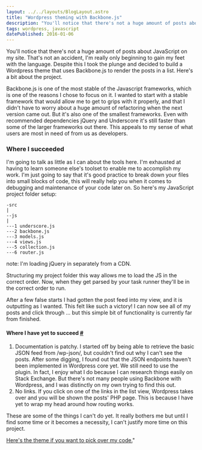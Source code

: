 ```yaml
---
layout: ../../layouts/BlogLayout.astro
title: "Wordpress theming with Backbone.js"
description: "You'll notice that there's not a huge amount of posts about JavaScript on my site. That's not an accident, I'm really only beginning to gain my feet with the language. Despite this I took the plunge and decided to build a Wordpress theme that uses Backbone.js to render the posts in a list. Here's a bit about the project."
tags: wordpress, javascript
datePublished: 2016-01-06
---
```


You'll notice that there's not a huge amount of posts about JavaScript on my site. That's not an accident, I'm really only beginning to gain my feet with the language. Despite this I took the plunge and decided to build a Wordpress theme that uses Backbone.js to render the posts in a list. Here's a bit about the project.

Backbone.js is one of the most stable of the Javascript frameworks, which is one of the reasons I chose to focus on it. I wanted to start with a stable framework that would allow me to get to grips with it properly, and that I didn't have to worry about a huge amount of refactoring when the next version came out. But it's also one of the smallest frameworks. Even with recommended dependencies jQuery and Underscore it's still faster than some of the larger frameworks out there. This appeals to my sense of what users are most in need of from us as developers.

### Where I succeeded

I'm going to talk as little as I can about the tools here. I'm exhausted at having to learn someone else's toolset to enable me to accomplish my work. I'm just going to say that it's good practice to break down your files into small blocks of code, this will really help you when it comes to debugging and maintenance of your code later on. So here's my JavaScript project folder setup:

```
-src
|
--js
|
---1 underscore.js
---2 backbone.js
---3 models.js
---4 views.js
---5 collection.js
---6 router.js
```

note: I'm loading jQuery in separately from a CDN.

Structuring my project folder this way allows me to load the JS in the correct order. Now, when they get parsed by your task runner they'll be in the correct order to run.

After a few false starts I had gotten the post feed into my view, and it is outputting as I wanted. This felt like such a victory! I can now see all of my posts and click through ... but this simple bit of functionality is currently far from finished.

#### Where I have yet to succeed [#](https://deliciousreverie.co.uk/posts/wordpress-themeing-with-backbone-js/#where-i-have-yet-to-succeed)

1.  Documentation is patchy. I started off by being able to retrieve the basic JSON feed from /wp-json/, but couldn't find out why I can't see the posts. After some digging, I found out that the JSON endpoints haven't been implemented in Wordpress core yet. We still need to use the plugin. In fact, I enjoy what I do because I can research things easily on Stack Exchange. But there's not many people using Backbone with Wordpress, and I was distinctly on my own trying to find this out.
2.  No links. If you click on one of the links in the list view, Wordpress takes over and you will be shown the posts' PHP page. This is because I have yet to wrap my head around how routing works.

These are some of the things I can't do yet. It really bothers me but until I find some time or it becomes a necessity, I can't justify more time on this project.

[Here's the theme if you want to pick over my code.](https://github.com/endymion1818/questingtheair)"